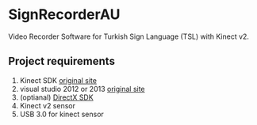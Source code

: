 # SignRecorderAU
Video Recorder Software for Turkish Sign Language (TSL) with Kinect v2.

## Project requirements
1. Kinect SDK [original site](https://www.microsoft.com/en-us/download/details.aspx?id=44561)
2. visual studio 2012 or 2013 [original site](https://visualstudio.microsoft.com/)
3. (optianal) [DirectX SDK](https://www.microsoft.com/en-us/download/details.aspx?id=6812) 
4. Kinect v2 sensor
5. USB 3.0 for kinect sensor
